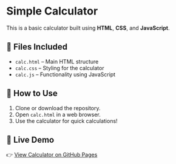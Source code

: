 # Simple Calculator

This is a basic calculator built using **HTML**, **CSS**, and **JavaScript**.

## 📁 Files Included
- `calc.html` – Main HTML structure
- `calc.css` – Styling for the calculator
- `calc.js` – Functionality using JavaScript

## 🚀 How to Use
1. Clone or download the repository.
2. Open `calc.html` in a web browser.
3. Use the calculator for quick calculations!

## 🔗 Live Demo
👉 [View Calculator on GitHub Pages](#)
